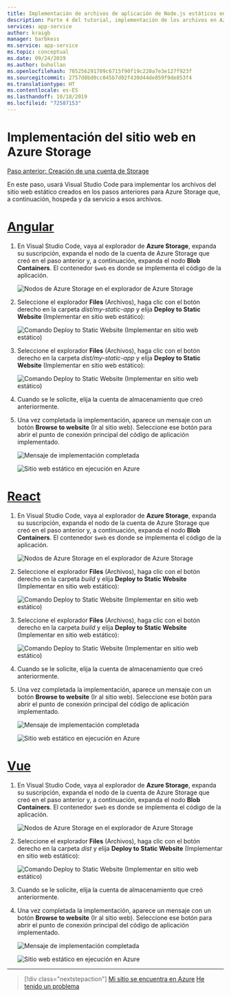 ```yaml
---
title: Implementación de archivos de aplicación de Node.js estáticos en Azure Storage desde Visual Studio Code
description: Parte 4 del tutorial, implementación de los archivos en Azure Storage
services: app-service
author: kraigb
manager: barbkess
ms.service: app-service
ms.topic: conceptual
ms.date: 09/24/2019
ms.author: buhollan
ms.openlocfilehash: 705256291709c6715f90f19c220a7e3e127f923f
ms.sourcegitcommit: 2757d8bd0cc045b7d02f430d44de859f9de853f4
ms.translationtype: HT
ms.contentlocale: es-ES
ms.lasthandoff: 10/18/2019
ms.locfileid: "72587153"
---
```

# <a name="deploy-the-website-to-azure-storage"></a>Implementación del sitio web en Azure Storage

[Paso anterior: Creación de una cuenta de Storage](tutorial-vscode-static-website-node-03.md)

En este paso, usará Visual Studio Code para implementar los archivos del sitio web estático creados en los pasos anteriores para Azure Storage que, a continuación, hospeda y da servicio a esos archivos.

# <a name="angulartabangular"></a>[Angular](#tab/angular)

1. En Visual Studio Code, vaya al explorador de **Azure Storage**, expanda su suscripción, expanda el nodo de la cuenta de Azure Storage que creó en el paso anterior y, a continuación, expanda el nodo **Blob Containers**. El contenedor `$web` es donde se implementa el código de la aplicación.

   ![Nodos de Azure Storage en el explorador de Azure Storage](media/static-website/storage-nodes.png)

1. Seleccione el explorador **Files** (Archivos), haga clic con el botón derecho en la carpeta _dist/my-static-app_ y elija **Deploy to Static Website** (Implementar en sitio web estático):

    ![Comando Deploy to Static Website (Implementar en sitio web estático)](media/static-website/deploy-build-angular.png)

1. Seleccione el explorador **Files** (Archivos), haga clic con el botón derecho en la carpeta _dist/my-static-app_ y elija **Deploy to Static Website** (Implementar en sitio web estático):

    ![Comando Deploy to Static Website (Implementar en sitio web estático)](media/static-website/deploy-build-angular.png)

1. Cuando se le solicite, elija la cuenta de almacenamiento que creó anteriormente.

1. Una vez completada la implementación, aparece un mensaje con un botón **Browse to website** (Ir al sitio web). Seleccione ese botón para abrir el punto de conexión principal del código de aplicación implementado.

    ![Mensaje de implementación completada](media/static-website/deployment-complete.png)

    ![Sitio web estático en ejecución en Azure](media/static-website/azure-app-angular.png)

# <a name="reacttabreact"></a>[React](#tab/react)

1. En Visual Studio Code, vaya al explorador de **Azure Storage**, expanda su suscripción, expanda el nodo de la cuenta de Azure Storage que creó en el paso anterior y, a continuación, expanda el nodo **Blob Containers**. El contenedor `$web` es donde se implementa el código de la aplicación.

   ![Nodos de Azure Storage en el explorador de Azure Storage](media/static-website/storage-nodes.png)

1. Seleccione el explorador **Files** (Archivos), haga clic con el botón derecho en la carpeta _build_ y elija **Deploy to Static Website** (Implementar en sitio web estático):

    ![Comando Deploy to Static Website (Implementar en sitio web estático)](media/static-website/deploy-build-react.png)

1. Seleccione el explorador **Files** (Archivos), haga clic con el botón derecho en la carpeta _build_ y elija **Deploy to Static Website** (Implementar en sitio web estático):

    ![Comando Deploy to Static Website (Implementar en sitio web estático)](media/static-website/deploy-build-react.png)

1. Cuando se le solicite, elija la cuenta de almacenamiento que creó anteriormente.

1. Una vez completada la implementación, aparece un mensaje con un botón **Browse to website** (Ir al sitio web). Seleccione ese botón para abrir el punto de conexión principal del código de aplicación implementado.

    ![Mensaje de implementación completada](media/static-website/deployment-complete.png)

    ![Sitio web estático en ejecución en Azure](media/static-website/azure-app-react.png)

# <a name="vuetabvue"></a>[Vue](#tab/vue)

1. En Visual Studio Code, vaya al explorador de **Azure Storage**, expanda su suscripción, expanda el nodo de la cuenta de Azure Storage que creó en el paso anterior y, a continuación, expanda el nodo **Blob Containers**. El contenedor `$web` es donde se implementa el código de la aplicación.

   ![Nodos de Azure Storage en el explorador de Azure Storage](media/static-website/storage-nodes.png)

1. Seleccione el explorador **Files** (Archivos), haga clic con el botón derecho en la carpeta _dist_ y elija **Deploy to Static Website** (Implementar en sitio web estático):

    ![Comando Deploy to Static Website (Implementar en sitio web estático)](media/static-website/deploy-build-vue.png)

1. Cuando se le solicite, elija la cuenta de almacenamiento que creó anteriormente.

1. Una vez completada la implementación, aparece un mensaje con un botón **Browse to website** (Ir al sitio web). Seleccione ese botón para abrir el punto de conexión principal del código de aplicación implementado.

    ![Mensaje de implementación completada](media/static-website/deployment-complete.png)

    ![Sitio web estático en ejecución en Azure](media/static-website/azure-app-vue.png)

---

> [!div class="nextstepaction"]
> [Mi sitio se encuentra en Azure](tutorial-vscode-static-website-node-05.md) [He tenido un problema](https://www.research.net/r/PWZWZ52?tutorial=node-deployment-staticwebsite&step=create-storage)
